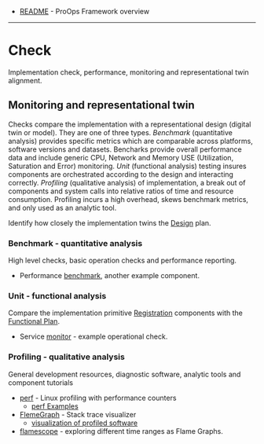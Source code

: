 * [README](README.md) - ProOps Framework overview 
---
# Check

Implementation check, performance, monitoring and representational twin alignment.

## Monitoring and representational twin

Checks compare the implementation with a representational design
(digital twin or model). They are one of three types.
_Benchmark_ (quantitative analysis) provides specific metrics
which are comparable across platforms, software versions and
datasets. Bencharks provide overall performance data and include
generic CPU, Network and Memory USE (Utilization, Saturation and
Error) monitoring.
_Unit_ (functional analysis) testing insures
components are orchestrated according to the design
and interacting correctly.
_Profiling_ (qualitative analysis) of implementation, a break
out of components and system calls into relative ratios of time
and resource consumption. Profiling incurs a high overhead, skews
benchmark metrics, and only used as an analytic tool.

Identify how closely the implementation twins the [Design](design.md) plan.

### Benchmark - quantitative analysis

High level checks, basic operation checks and performance reporting.

* Performance [benchmark](check/benchmark.md), another example component.

### Unit - functional analysis

Compare the implementation primitive [Registration](exec.md#Registration) components with the
[Functional Plan](design.md#FunctionalPlan).

* Service [monitor](check/monitor.md) - example operational check.

### Profiling - qualitative analysis

General development resources, diagnostic software, analytic tools and component tutorials

  * [perf](https://perf.wiki.kernel.org/index.php/Main_Page) - Linux profiling with performance counters
    * [perf Examples](http://www.brendangregg.com/perf.html)
  * [FlemeGraph](https://github.com/brendangregg/FlameGraph) - Stack trace visualizer
    * [visualization of profiled software](http://www.brendangregg.com/flamegraphs.html) 
  * [flamescope](https://github.com/Netflix/flamescope) - exploring different time ranges as Flame Graphs.

